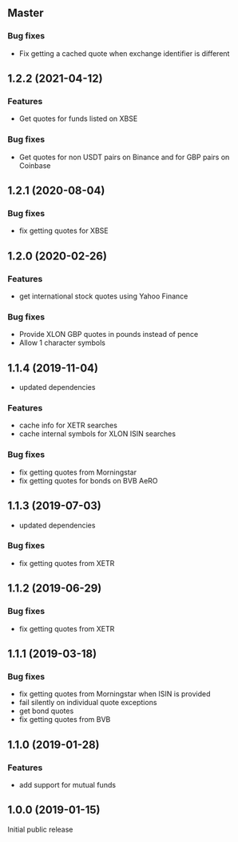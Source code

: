 ## Master
### Bug fixes
* Fix getting a cached quote when exchange identifier is different

## 1.2.2 (2021-04-12)
### Features
* Get quotes for funds listed on XBSE
### Bug fixes
* Get quotes for non USDT pairs on Binance and for GBP pairs on Coinbase


## 1.2.1 (2020-08-04)
### Bug fixes
* fix getting quotes for XBSE

## 1.2.0 (2020-02-26)

### Features
* get international stock quotes using Yahoo Finance

### Bug fixes
* Provide XLON GBP quotes in pounds instead of pence
* Allow 1 character symbols

## 1.1.4 (2019-11-04)
* updated dependencies

### Features
* cache info for XETR searches
* cache internal symbols for XLON ISIN searches

### Bug fixes
* fix getting quotes from Morningstar
* fix getting quotes for bonds on BVB AeRO

## 1.1.3 (2019-07-03)
* updated dependencies
### Bug fixes
* fix getting quotes from XETR

## 1.1.2 (2019-06-29)
### Bug fixes
* fix getting quotes from XETR

## 1.1.1 (2019-03-18)

### Bug fixes
* fix getting quotes from Morningstar when ISIN is provided
* fail silently on individual quote exceptions
* get bond quotes
* fix getting quotes from BVB

## 1.1.0 (2019-01-28)

### Features
* add support for mutual funds


## 1.0.0 (2019-01-15)

Initial public release

